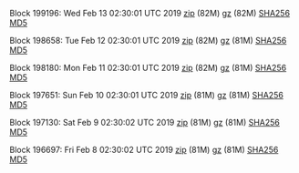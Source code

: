 Block 199196: Wed Feb 13 02:30:01 UTC 2019 [zip](https://files.01coin.io/mainnet/2019-02-13/bootstrap.dat.zip) (82M) [gz](https://files.01coin.io/mainnet/2019-02-13/bootstrap.dat.tar.gz) (82M) [SHA256](https://files.01coin.io/mainnet/2019-02-13/sha256.txt) [MD5](https://files.01coin.io/mainnet/2019-02-13/md5.txt)

Block 198658: Tue Feb 12 02:30:01 UTC 2019 [zip](https://files.01coin.io/mainnet/2019-02-12/bootstrap.dat.zip) (82M) [gz](https://files.01coin.io/mainnet/2019-02-12/bootstrap.dat.tar.gz) (81M) [SHA256](https://files.01coin.io/mainnet/2019-02-12/sha256.txt) [MD5](https://files.01coin.io/mainnet/2019-02-12/md5.txt)

Block 198180: Mon Feb 11 02:30:01 UTC 2019 [zip](https://files.01coin.io/mainnet/2019-02-11/bootstrap.dat.zip) (82M) [gz](https://files.01coin.io/mainnet/2019-02-11/bootstrap.dat.tar.gz) (81M) [SHA256](https://files.01coin.io/mainnet/2019-02-11/sha256.txt) [MD5](https://files.01coin.io/mainnet/2019-02-11/md5.txt)

Block 197651: Sun Feb 10 02:30:01 UTC 2019 [zip](https://files.01coin.io/mainnet/2019-02-10/bootstrap.dat.zip) (81M) [gz](https://files.01coin.io/mainnet/2019-02-10/bootstrap.dat.tar.gz) (81M) [SHA256](https://files.01coin.io/mainnet/2019-02-10/sha256.txt) [MD5](https://files.01coin.io/mainnet/2019-02-10/md5.txt)

Block 197130: Sat Feb  9 02:30:02 UTC 2019 [zip](https://files.01coin.io/mainnet/2019-02-09/bootstrap.dat.zip) (81M) [gz](https://files.01coin.io/mainnet/2019-02-09/bootstrap.dat.tar.gz) (81M) [SHA256](https://files.01coin.io/mainnet/2019-02-09/sha256.txt) [MD5](https://files.01coin.io/mainnet/2019-02-09/md5.txt)

Block 196697: Fri Feb  8 02:30:02 UTC 2019 [zip](https://files.01coin.io/mainnet/2019-02-08/bootstrap.dat.zip) (81M) [gz](https://files.01coin.io/mainnet/2019-02-08/bootstrap.dat.tar.gz) (81M) [SHA256](https://files.01coin.io/mainnet/2019-02-08/sha256.txt) [MD5](https://files.01coin.io/mainnet/2019-02-08/md5.txt)
